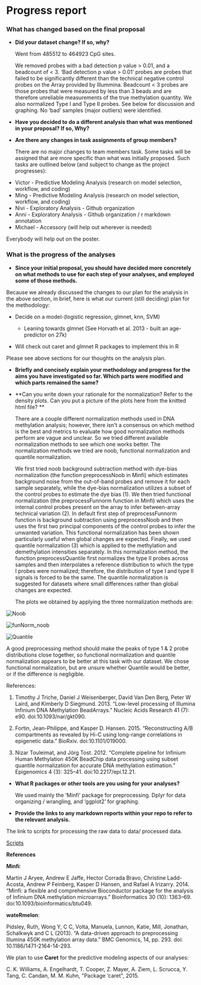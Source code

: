 # Progress report 

### What has changed based on the final proposal 

- **Did your dataset change? If so, why?**

  Went from 485512 to 464923 CpG sites.

  We removed probes with a bad detection p value > 0.01, and a beadcount of < 3.  ‘Bad detection p value > 0.01’ probes are probes that failed to be significantly different than the technical negative control probes on the Array provided by Illummina. Beadcount < 3 probes are those probes that were measured by less than 3 beads and are therefore unreliable measurements of the true methylation quantity. We also normalized Type I and Type II probes. See below for discussion and graphing. No ‘bad’ samples (major outliers) were identified. 


- **Have you decided to do a different analysis than what was mentioned in your proposal? If so, Why?**

- **Are there any changes in task assignments of group members?**

  There are no major changes to team members task. Some tasks will be assigned that are more specific than what was initially proposed. Such tasks are outlined below (and subject to change as the project progresses):
  
* Victor - Predictive Modeling Analysis (research on model selection, workflow, and coding)
* Ming - Predictive Modeling Analysis (research on model selection, workflow, and coding)
* Nivi - Exploratory Analysis - Github organization 
* Anni - Exploratory Analysis - Github organization / r markdown annotation
* Michael - Accessory (will help out wherever is needed)

 Everybody will help out on the poster.




### What is the progress of the analyses 

- **Since your initial proposal, you should have decided more concretely on what methods to use for each step of your analyses, and employed some of those methods.**

Because we already discussed the changes to our plan for the analysis in the above section, in brief, here is what our current (still deciding) plan for the methodology:

- Decide on a model-(logistic regression, glmnet, knn, SVM)
     - Leaning towards glmnet (See Horvath et al. 2013 - built an age-predictor on 27k) 

- Will check out caret and glmnet R packages to implement this in R

Please see above sections for our thoughts on the analysis plan.


- **Briefly and concisely explain your methodology and progress for the aims you have investigated so far. Which parts were modified and which parts remained the same?**


- **Can you write down your rationale for the normalization? Refer to the density plots. Can you put a picture of the plots here from the knitted html file? **

  There are a couple different normalization methods used in DNA methylation analysis; however, there isn't a consensus on which method is the best and metrics to evaluate how good normalization methods perform are vague and unclear. So we tried different available normalization methods to see which one works better. The normalization methods we tried are noob, functional normalization and quantile normalization. 

  We first tried noob background subtraction method with dye-bias normalization (the function preprocessNoob in Minfi)  which estimates background noise from the out-of-band probes and remove it for each sample separately, while the dye-bias normalization utilizes a subset of the control probes to estimate the dye bias (1). We then tried functional normalization (the preprocessFunnorm function in Minfi) which uses the internal control probes present on the array to infer between-array technical variation (2). In default first step of preprocessFunnorm function is background subtraction using preprocessNoob and then uses the first two principal components of the control probes to infer the unwanted variation. This functional normalization has been shown particularly useful when global changes are expected. Finally, we used quantile normalization (3) which is applied to the methylation and demethylation intensities separately. In this normalization method, the function preprocessQuantile first normalizes the type II probes across samples and then interpolates a reference distribution to which the type I probes were normalized; therefore, the distribution of type I and type II signals is forced to be the same. The quantile normalization is suggested for datasets where small differences rather than global changes are expected.

  The plots we obtained by applying the three normalization methods are:
  
  
![Noob](https://cloud.githubusercontent.com/assets/24922214/23965730/2b3f9984-0976-11e7-8e82-5268c1f0173c.png)


![funNorm_noob](https://cloud.githubusercontent.com/assets/24922214/23965740/3467b6e0-0976-11e7-8806-c8f9deea0b51.png)


![Quantile](https://cloud.githubusercontent.com/assets/24922214/23965746/38498f36-0976-11e7-8dc7-c840d19c0b9b.png)
  
  A good preprocessing method should make the peaks of type 1 & 2 probe distributions close together, so functional normalization and quantile normalization appears to be better at this task with our dataset. We chose functional normalization, but are unsure whether Quantile would be better, or if the difference is negligible.  

References:

1. Timothy J Triche, Daniel J Weisenberger, David Van Den Berg, Peter W Laird, and Kimberly D Siegmund. 2013. “Low-level processing of Illumina Infinium DNA Methylation BeadArrays.” Nucleic Acids Research 41 (7): e90. doi:10.1093/nar/gkt090.

2. Fortin, Jean-Philippe, and Kasper D. Hansen. 2015. “Reconstructing A/B compartments as revealed by Hi-C using long-range correlations in epigenetic data.” BioRxiv. doi:10.1101/019000.

3. Nizar Touleimat, and Jörg Tost. 2012. “Complete pipeline for Infinium Human Methylation 450K BeadChip data processing using subset quantile normalization for accurate DNA methylation estimation.” Epigenomics 4 (3): 325–41. doi:10.2217/epi.12.21.









- **What R packages or other tools are you using for your analyses?**

  We used mainly the ‘Minfi’ package for preprocessing. Dplyr for data organizing / wrangling, and ‘ggplot2’ for graphing.


- **Provide the links to any markdown reports within your repo to refer to the relevant analysis.**

The link to scripts for processing the raw data to data/ processed data.

[Scripts](https://github.com/STAT540-UBC/team_Methylation-Badassays/blob/master/data/Scripts/PreprocessQC.Rmd)





**References**

**Minfi**:

Martin J Aryee, Andrew E Jaffe, Hector Corrada Bravo, Christine Ladd-Acosta, Andrew P Feinberg, Kasper D Hansen, and Rafael A Irizarry. 2014. “Minfi: a flexible and comprehensive Bioconductor package for the analysis of Infinium DNA methylation microarrays.” Bioinformatics 30 (10): 1363–69. doi:10.1093/bioinformatics/btu049.

**wateRmelon**:

Pidsley, Ruth, Wong Y, C C, Volta, Manuela, Lunnon, Katie, Mill, Jonathan, Schalkwyk and C L (2013). “A data-driven approach to preprocessing Illumina 450K methylation array data.” BMC Genomics, 14, pp. 293. doi: 10.1186/1471-2164-14-293.

We plan to use **Caret** for the predictive modeling aspects of our analyses:

C. K. Williams, A. Engelhardt, T. Cooper, Z. Mayer, A. Ziem, L. Scrucca, Y. Tang, C. Candan, M. M. Kuhn, "Package ‘caret", 2015.




